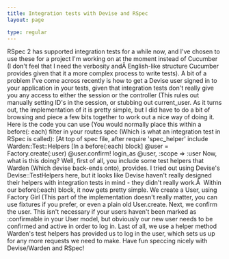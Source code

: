 ```yaml
---
title: Integration tests with Devise and RSpec
layout: page

type: regular
---
```


RSpec 2 has supported integration tests for a while now, and I've chosen to use
these for a project I'm working on at the moment instead of Cucumber (I don't
feel that I need the verbosity andÂ English-like structure Cucumber provides
given that it a more complex process to write tests).
A bit of a problem I've come across recently is how to get a Devise user signed
in to your application in your tests, given that integration tests don't really
give you any access to either the session or the controller (This rules out
manually setting ID's in the session, or stubbing out current_user. As it turns
out, the implementation of it is pretty simple, but I did have to do a bit of
browsing and piece a few bits together to work out a nice way of doing it.
Here is the code you can use (You would normally place this within a before(:
each) filter in your routes spec (Which is what an integration test in RSpec is
called):
[At top of spec file, after require 'spec_helper'
include Warden::Test::Helpers
[In a before(:each) block]
@user = Factory.create(:user)
@user.confirm!
login_as @user, :scope => :user
Now, what is this doing? Well, first of all, you include some test helpers that
Warden (Which devise back-ends onto), provides. I tried out using Devise's
Devise::TestHelpers here, but it looks like Devise haven't really designed
their helpers with integration tests in mind - they didn't really work.Â 
Within our before(:each) block, it now gets pretty simple. We create a User,
using Factory Girl (This part of the implementation doesn't really matter, you
can use fixtures if you prefer, or even a plain old User.create.
Next, we confirm the user. This isn't necessary if your users haven't been
marked as :confirmable in your User model, but obviously our new user needs to
be confirmed and active in order to log in.
Last of all, we use a helper method Warden's test helpers has provided us to
log in the user, which sets us up for any more requests we need to make.
Have fun speccing nicely with Devise/Warden and RSpec!

